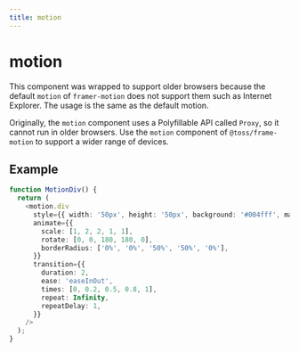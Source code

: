 ```yaml
---
title: motion
---
```


# motion

This component was wrapped to support older browsers because the default `motion` of `framer-motion` does not support them such as Internet Explorer.
The usage is the same as the default motion.

Originally, the `motion` component uses a Polyfillable API called `Proxy`, so it cannot run in older browsers.
Use the `motion` component of `@toss/frame-motion` to support a wider range of devices.

## Example

```typescript live
function MotionDiv() {
  return (
    <motion.div
      style={{ width: '50px', height: '50px', background: '#004fff', margin: '50px' }}
      animate={{
        scale: [1, 2, 2, 1, 1],
        rotate: [0, 0, 180, 180, 0],
        borderRadius: ['0%', '0%', '50%', '50%', '0%'],
      }}
      transition={{
        duration: 2,
        ease: 'easeInOut',
        times: [0, 0.2, 0.5, 0.8, 1],
        repeat: Infinity,
        repeatDelay: 1,
      }}
    />
  );
}
```
